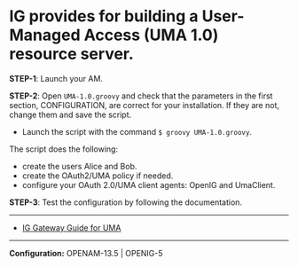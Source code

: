 IG provides for building a User-Managed Access (UMA 1.0) resource server.
======
**STEP-1**: Launch your AM.

**STEP-2**: Open `UMA-1.0.groovy` and check that the parameters in the first section, CONFIGURATION, are correct for
your installation. If they are not, change them and save the script.
- Launch the script with the command `$ groovy UMA-1.0.groovy`.

The script does the following:
- create the users Alice and Bob.
- create the OAuth2/UMA policy if needed.
- configure your OAuth 2.0/UMA client agents: OpenIG and UmaClient.

**STEP-3**: Test the configuration by following the documentation.

----------
* [IG Gateway Guide for UMA](https://backstage.forgerock.com/docs/openig/5.0/gateway-guide#chap-uma)
----------

**Configuration:** OPENAM-13.5 | OPENIG-5
